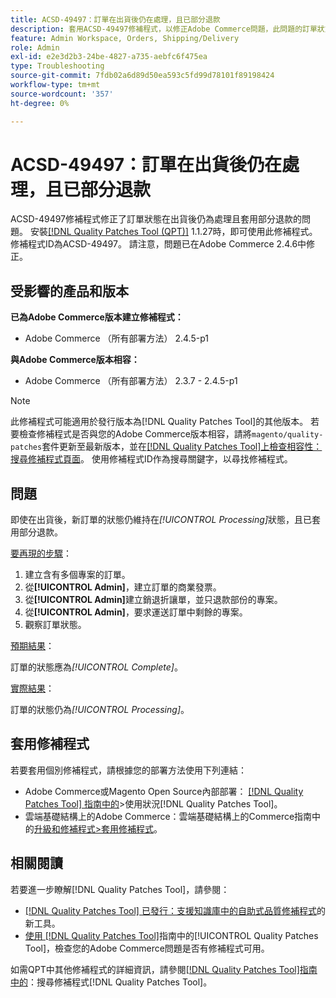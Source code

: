 ```yaml
---
title: ACSD-49497：訂單在出貨後仍在處理，且已部分退款
description: 套用ACSD-49497修補程式，以修正Adobe Commerce問題，此問題的訂單狀態在出貨後仍維持為處理狀態，且已套用部分退款。
feature: Admin Workspace, Orders, Shipping/Delivery
role: Admin
exl-id: e2e3d2b3-24be-4827-a735-aebfc6f475ea
type: Troubleshooting
source-git-commit: 7fdb02a6d89d50ea593c5fd99d78101f89198424
workflow-type: tm+mt
source-wordcount: '357'
ht-degree: 0%

---
```


# ACSD-49497：訂單在出貨後仍在處理，且已部分退款

ACSD-49497修補程式修正了訂單狀態在出貨後仍為處理且套用部分退款的問題。 安裝[[!DNL Quality Patches Tool (QPT)]](https://experienceleague.adobe.com/en/docs/commerce-operations/tools/quality-patches-tool/quality-patches-tool-to-self-serve-quality-patches) 1.1.27時，即可使用此修補程式。 修補程式ID為ACSD-49497。 請注意，問題已在Adobe Commerce 2.4.6中修正。

## 受影響的產品和版本

**已為Adobe Commerce版本建立修補程式：**

* Adobe Commerce （所有部署方法） 2.4.5-p1

**與Adobe Commerce版本相容：**

* Adobe Commerce （所有部署方法） 2.3.7 - 2.4.5-p1

>[!NOTE]
>
>此修補程式可能適用於發行版本為[!DNL Quality Patches Tool]的其他版本。 若要檢查修補程式是否與您的Adobe Commerce版本相容，請將`magento/quality-patches`套件更新至最新版本，並在[[!DNL Quality Patches Tool]上檢查相容性：搜尋修補程式頁面](https://experienceleague.adobe.com/tools/commerce-quality-patches/index.html)。 使用修補程式ID作為搜尋關鍵字，以尋找修補程式。

## 問題

即使在出貨後，新訂單的狀態仍維持在&#x200B;*[!UICONTROL Processing]*&#x200B;狀態，且已套用部分退款。

<u>要再現的步驟</u>：

1. 建立含有多個專案的訂單。
1. 從&#x200B;**[!UICONTROL Admin]**，建立訂單的商業發票。
1. 從&#x200B;**[!UICONTROL Admin]**&#x200B;建立銷退折讓單，並只退款部份的專案。
1. 從&#x200B;**[!UICONTROL Admin]**，要求運送訂單中剩餘的專案。
1. 觀察訂單狀態。

<u>預期結果</u>：

訂單的狀態應為&#x200B;*[!UICONTROL Complete]*。

<u>實際結果</u>：

訂單的狀態仍為&#x200B;*[!UICONTROL Processing]*。

## 套用修補程式

若要套用個別修補程式，請根據您的部署方法使用下列連結：

* Adobe Commerce或Magento Open Source內部部署： [[!DNL Quality Patches Tool] 指南中的](/help/tools/quality-patches-tool/usage.md)>使用狀況[!DNL Quality Patches Tool]。
* 雲端基礎結構上的Adobe Commerce：雲端基礎結構上的Commerce指南中的[升級和修補程式>套用修補程式](https://experienceleague.adobe.com/docs/commerce-cloud-service/user-guide/develop/upgrade/apply-patches.html)。

## 相關閱讀

若要進一步瞭解[!DNL Quality Patches Tool]，請參閱：

* [[!DNL Quality Patches Tool] 已發行：支援知識庫中的自助式品質修補程式](https://experienceleague.adobe.com/en/docs/commerce-operations/tools/quality-patches-tool/quality-patches-tool-to-self-serve-quality-patches)的新工具。
* [使用 [!DNL Quality Patches Tool]](/help/tools/quality-patches-tool/patches-available-in-qpt/check-patch-for-magento-issue-with-magento-quality-patches.md)指南中的[!UICONTROL Quality Patches Tool]，檢查您的Adobe Commerce問題是否有修補程式可用。


如需QPT中其他修補程式的詳細資訊，請參閱[[!DNL Quality Patches Tool]指南中的](https://experienceleague.adobe.com/tools/commerce-quality-patches/index.html)：搜尋修補程式[!DNL Quality Patches Tool]。
